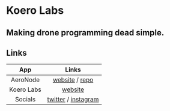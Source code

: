 # Koero Labs
## Making drone programming dead simple.

## Links
| App | Links |
| :---: | :---: |
| AeroNode | [website](https://www.aeronode.io) / [repo](https://github.com/koerolabs/aeronode) |
| Koero Labs | [website](https://koerolabs.com) |
| Socials | [twitter](https://twitter.com/koerolabs) / [instagram](https://instagram.com/koerolabs)|
